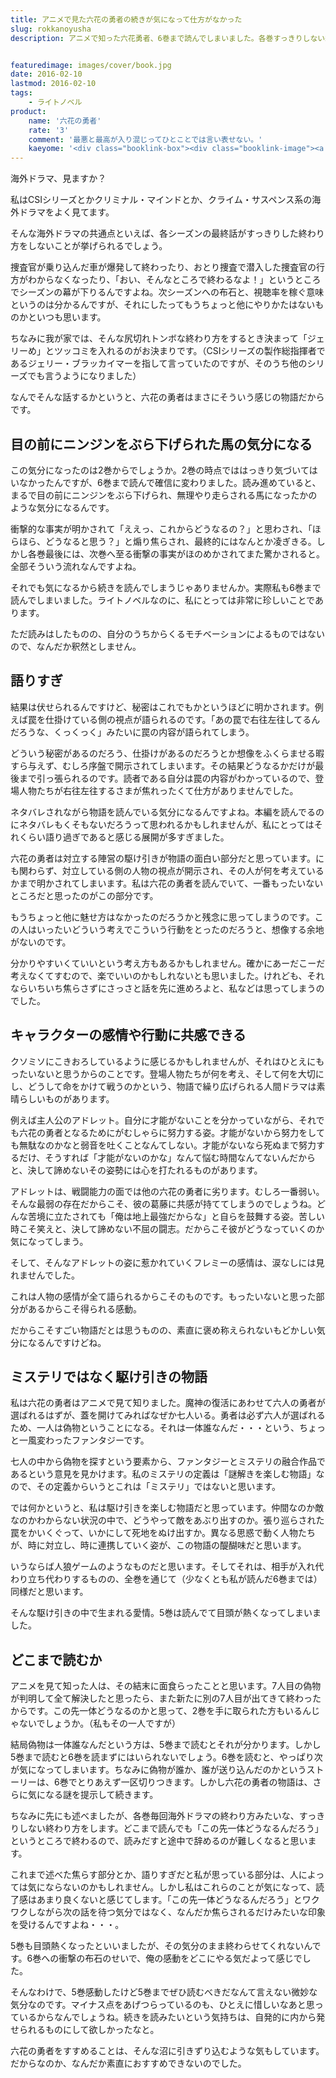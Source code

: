 ```yaml
---
title: アニメで見た六花の勇者の続きが気になって仕方がなかった
slug: rokkanoyusha
description: アニメで知った六花勇者、6巻まで読んでしまいました。各巻すっきりしない終わり方をしない（続巻への新たな謎を匂わせて終わる）ので、読みながら餌を目の前にちらつかされて走る馬のような気分になってました。でも気になるから読んじゃう・・・。


featuredimage: images/cover/book.jpg
date: 2016-02-10
lastmod: 2016-02-10
tags: 
    - ライトノベル
product:
    name: '六花の勇者'
    rate: '3'
    comment: '最悪と最高が入り混じってひとことでは言い表せない。'
    kaeyome: '<div class="booklink-box"><div class="booklink-image"><a href="https://www.amazon.co.jp/exec/obidos/asin/4086306336/illusionspace-22/" target="_blank" rel="nofollow" ><img src="https://ecx.images-amazon.com/images/I/61VokcRIiCL._SL160_.jpg" style="border: none;" /></a></div><div class="booklink-info"><div class="booklink-name"><a href="https://www.amazon.co.jp/exec/obidos/asin/4086306336/illusionspace-22/" target="_blank" rel="nofollow" >六花の勇者 (六花の勇者シリーズ) (集英社スーパーダッシュ文庫)</a><div class="booklink-powered-date">posted with <a href="https://yomereba.com" rel="nofollow" target="_blank">ヨメレバ</a></div></div><div class="booklink-detail">山形 石雄 集英社 2011-08-25    </div><div class="booklink-link2"><div class="shoplinkamazon"><a href="https://www.amazon.co.jp/exec/obidos/asin/4086306336/illusionspace-22/" target="_blank" rel="nofollow" >Amazon</a></div><div class="shoplinkkindle"><a href="https://www.amazon.co.jp/exec/obidos/ASIN/B00C7PU8A8/illusionspace-22/" target="_blank" rel="nofollow" >Kindle</a></div><div class="shoplinkrakuten"><a href="https://hb.afl.rakuten.co.jp/hgc/11acbc01.369b1bf6.11acbc02.cabf9fe9/?pc=http%3A%2F%2Fbooks.rakuten.co.jp%2Frb%2F11336003%2F%3Fscid%3Daf_ich_link_urltxt%26m%3Dhttp%3A%2F%2Fm.rakuten.co.jp%2Fev%2Fbook%2F" target="_blank" rel="nofollow" >楽天ブックス</a></div>                  	  <div class="shoplinkkino"><a href="https://ck.jp.ap.valuecommerce.com/servlet/referral?sid=3085416&pid=882196163&vc_url=http%3A%2F%2Fwww.kinokuniya.co.jp%2Ff%2Fdsg-01-9784086306331" target="_blank" rel="nofollow" >紀伊國屋書店<img src="https://ad.jp.ap.valuecommerce.com/servlet/gifbanner?sid=3085416&pid=882196163" height="1" width="1" border="0"></a></div>	  	  	</div></div><div class="booklink-footer"></div></div>'
---
```


海外ドラマ、見ますか？

私はCSIシリーズとかクリミナル・マインドとか、クライム・サスペンス系の海外ドラマをよく見てます。

そんな海外ドラマの共通点といえば、各シーズンの最終話がすっきりした終わり方をしないことが挙げられるでしょう。

捜査官が乗り込んだ車が爆発して終わったり、おとり捜査で潜入した捜査官の行方がわからなくなったり、「おい、そんなところで終わるなよ！」というところでシーズンの幕が下りるんですよね。次シーズンへの布石と、視聴率を稼ぐ意味というのは分かるんですが、それにしたってもうちょっと他にやりかたはないものかといつも思います。

ちなみに我が家では、そんな尻切れトンボな終わり方をするとき決まって「ジェリーめ」とツッコミを入れるのがお決まりです。（CSIシリーズの製作総指揮者であるジェリー・ブラッカイマーを指して言っていたのですが、そのうち他のシリーズでも言うようになりました）

なんでそんな話するかというと、六花の勇者はまさにそういう感じの物語だからです。


## 目の前にニンジンをぶら下げられた馬の気分になる


この気分になったのは2巻からでしょうか。2巻の時点でははっきり気づいてはいなかったんですが、6巻まで読んで確信に変わりました。読み進めていると、まるで目の前にニンジンをぶら下げられ、無理やり走らされる馬になったかのような気分になるんです。

衝撃的な事実が明かされて「ええっ、これからどうなるの？」と思わされ、「ほらほら、どうなると思う？」と煽り焦らされ、最終的にはなんとか凌ぎきる。しかし各巻最後には、次巻へ至る衝撃の事実がほのめかされてまた驚かされると。全部そういう流れなんですよね。

それでも気になるから続きを読んでしまうじゃありませんか。実際私も6巻まで読んでしまいました。ライトノベルなのに、私にとっては非常に珍しいことであります。

ただ読みはしたものの、自分のうちからくるモチベーションによるものではないので、なんだか釈然としません。


## 語りすぎ


結果は伏せられるんですけど、秘密はこれでもかというほどに明かされます。例えば罠を仕掛けている側の視点が語られるのです。「あの罠で右往左往してるんだろうな、くっくっく」みたいに罠の内容が語られてしまう。

どういう秘密があるのだろう、仕掛けがあるのだろうとか想像をふくらませる暇すら与えず、むしろ序盤で開示されてしまいます。その結果どうなるかだけが最後まで引っ張られるのです。読者である自分は罠の内容がわかっているので、登場人物たちが右往左往するさまが焦れったくて仕方がありませんでした。

ネタバレされながら物語を読んでいる気分になるんですよね。本編を読んでるのにネタバレもくそもないだろうって思われるかもしれませんが、私にとってはそれくらい語り過ぎであると感じる展開が多すぎました。

六花の勇者は対立する陣営の駆け引きが物語の面白い部分だと思っています。にも関わらず、対立している側の人物の視点が開示され、その人が何を考えているかまで明かされてしまいます。私は六花の勇者を読んでいて、一番もったいないところだと思ったのがこの部分です。

もうちょっと他に魅せ方はなかったのだろうかと残念に思ってしまうのです。この人はいったいどういう考えでこういう行動をとったのだろうと、想像する余地がないのです。

分かりやすいくていいという考え方もあるかもしれません。確かにあーだこーだ考えなくてすむので、楽でいいのかもしれないとも思いました。けれども、それならいちいち焦らさずにさっさと話を先に進めろよと、私などは思ってしまうのでした。


## キャラクターの感情や行動に共感できる


クソミソにこきおろしているように感じるかもしれませんが、それはひとえにもったいないと思うからのことです。登場人物たちが何を考え、そして何を大切にし、どうして命をかけて戦うのかという、物語で繰り広げられる人間ドラマは素晴らしいものがあります。

例えば主人公のアドレット。自分に才能がないことを分かっていながら、それでも六花の勇者となるためにがむしゃらに努力する姿。才能がないから努力をしても無駄なのかなと弱音を吐くことなんてしない。才能がないなら死ぬまで努力するだけ、そうすれば「才能がないのかな」なんて悩む時間なんてないんだからと、決して諦めないその姿勢には心を打たれるものがあります。

アドレットは、戦闘能力の面では他の六花の勇者に劣ります。むしろ一番弱い。そんな最弱の存在だからこそ、彼の葛藤に共感が持ててしまうのでしょうね。どんな苦境に立たされても「俺は地上最強だからな」と自らを鼓舞する姿。苦しい時こそ笑えと、決して諦めない不屈の闘志。だからこそ彼がどうなっていくのか気になってしまう。

そして、そんなアドレットの姿に惹かれていくフレミーの感情は、涙なしには見れませんでした。

これは人物の感情が全て語られるからこそのものです。もったいないと思った部分があるからこそ得られる感動。

だからこそすごい物語だとは思うものの、素直に褒め称えられないもどかしい気分になるんですけどね。


## ミステリではなく駆け引きの物語


私は六花の勇者はアニメで見て知りました。魔神の復活にあわせて六人の勇者が選ばれるはずが、蓋を開けてみればなぜか七人いる。勇者は必ず六人が選ばれるため、一人は偽物ということになる。それは一体誰なんだ・・・という、ちょっと一風変わったファンタジーです。

七人の中から偽物を探すという要素から、ファンタジーとミステリの融合作品であるという意見を見かけます。私のミステリの定義は「謎解きを楽しむ物語」なので、その定義からいうとこれは「ミステリ」ではないと思います。

では何かというと、私は駆け引きを楽しむ物語だと思っています。仲間なのか敵なのかわからない状況の中で、どうやって敵をあぶり出すのか。張り巡らされた罠をかいくぐって、いかにして死地をぬけ出すか。異なる思惑で動く人物たちが、時に対立し、時に連携していく姿が、この物語の醍醐味だと思います。

いうならば人狼ゲームのようなものだと思います。そしてそれは、相手が入れ代わり立ち代わりするものの、全巻を通じて（少なくとも私が読んだ6巻までは）同様だと思います。

そんな駆け引きの中で生まれる愛情。5巻は読んでて目頭が熱くなってしまいました。


## どこまで読むか


アニメを見て知った人は、その結末に面食らったことと思います。7人目の偽物が判明して全て解決したと思ったら、また新たに別の7人目が出てきて終わったからです。この先一体どうなるのかと思って、2巻を手に取られた方もいるんじゃないでしょうか。（私もその一人ですが）

結局偽物は一体誰なんだという方は、5巻まで読むとそれが分かります。しかし5巻まで読むと6巻を読まずにはいられないでしょう。6巻を読むと、やっぱり次が気になってしまいます。ちなみに偽物が誰か、誰が送り込んだのかというストーリーは、6巻でとりあえず一区切りつきます。しかし六花の勇者の物語は、さらに気になる謎を提示して続きます。

ちなみに先にも述べましたが、各巻毎回海外ドラマの終わり方みたいな、すっきりしない終わり方をします。どこまで読んでも「この先一体どうなるんだろう」というところで終わるので、読みだすと途中で辞めるのが難しくなると思います。

これまで述べた焦らす部分とか、語りすぎだと私が思っている部分は、人によっては気にならないのかもしれません。しかし私はこれらのことが気になって、読了感はあまり良くないと感じてします。「この先一体どうなるんだろう」とワクワクしながら次の話を待つ気分ではなく、なんだか焦らされるだけみたいな印象を受けるんですよね・・・。

5巻も目頭熱くなったといいましたが、その気分のまま終わらせてくれないんです。6巻への衝撃の布石のせいで、俺の感動をどこにやる気だよって感じでした。

そんなわけで、5巻感動したけど5巻までぜひ読むべきだなんて言えない微妙な気分なのです。マイナス点をあげつらっているのも、ひとえに惜しいなあと思っているからなんでしょうね。続きを読みたいという気持ちは、自発的に内から発せられるものにして欲しかったなと。

六花の勇者をすすめることは、そんな沼に引きずり込むような気もしています。だからなのか、なんだか素直におすすめできないのでした。


  